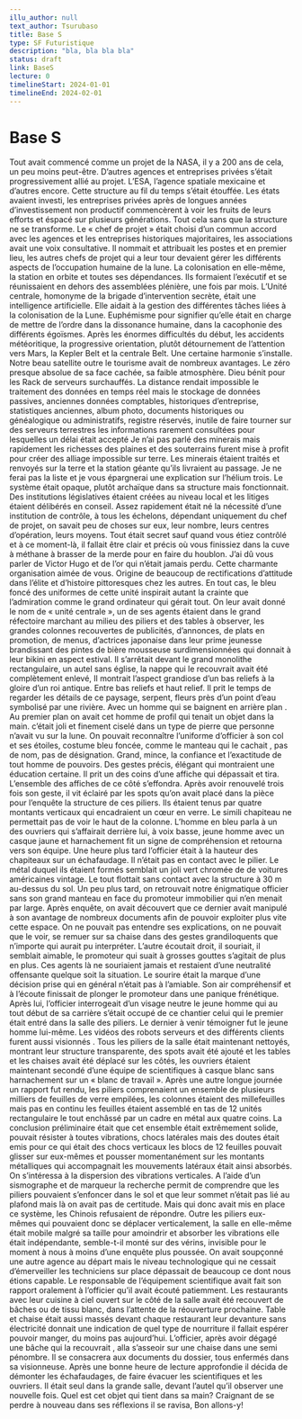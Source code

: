 ```yaml
---
illu_author: null
text_author: Tsurubaso
title: Base S
type: SF Futuristique
description: "bla, bla bla bla"
status: draft
link: BaseS
lecture: 0
timelineStart: 2024-01-01
timelineEnd: 2024-02-01
---
```






# Base S



Tout avait commencé comme un projet de la NASA, il y a 200 ans de cela, un peu moins peut-être. D’autres agences et entreprises privées s’était progressivement allié au projet. L’ESA, l’agence spatiale mexicaine et d’autres encore. Cette structure au fil du temps s’était étouffée. Les états avaient investi, les entreprises privées après de longues années d’investissement non productif commencèrent à voir les fruits de leurs efforts et éspacé sur plusieurs générations. Tout cela sans que la structure ne se transforme.
Le « chef de projet » était choisi d’un commun accord avec les agences et les entreprises historiques majoritaires, les associations avait une voix consultative. Il nommait et attribuait les postes et en premier lieu, les autres chefs de projet qui a leur tour devaient gérer les différents aspects de l’occupation humaine de la lune. La colonisation en elle-même, la station en orbite et toutes ses dépendances. Ils formaient l’exécutif et se réunissaient en dehors des assemblées plénière, une fois par mois. 
L’Unité centrale, homonyme de la brigade d’intervention secrète, était une intelligence artificielle. Elle aidait à la gestion des différentes tâches liées à la colonisation de la Lune. Euphémisme pour signifier qu’elle était en charge de mettre de l’ordre dans la dissonance humaine, dans la cacophonie des différents égoïsmes. Après les énormes difficultés du début, les accidents météoritique, la progressive orientation, plutôt détournement de l’attention vers Mars, la Kepler Belt et la centrale Belt. Une certaine harmonie s’installe. Notre beau satellite outre le tourisme avait de nombreux avantages. Le zéro presque absolue de sa face cachée, sa faible atmosphère. Dieu bénit pour les Rack de serveurs surchauffés. La distance rendait impossible le traitement des données en temps réel mais le stockage de données passives, anciennes données comptables, historiques d’entreprise, statistiques anciennes, album photo, documents historiques ou généalogique ou administratifs, registre réservés, inutile de faire tourner sur des serveurs terrestres les informations rarement consultées pour lesquelles un délai était accepté
Je n’ai pas parlé des minerais mais rapidement les richesses des plaines et des souterrains furent mise à profit pour créer des alliage impossible sur terre. Les minerais étaient traités et renvoyés sur la terre et la station géante qu’ils livraient au passage. Je ne ferai pas la liste et je vous épargnerai une explication sur l’hélium trois. Le système était opaque, plutôt archaïque dans sa structure mais fonctionnait. Des institutions législatives étaient créées au niveau local et les litiges étaient délibérés en conseil. Assez rapidement était né la nécessité d’une institution de contrôle, à tous les échelons, dépendant uniquement du chef de projet, on savait peu de choses sur eux, leur nombre, leurs centres d’opération, leurs moyens. Tout était secret sauf quand vous étiez contrôlé et à ce moment-là, il fallait être clair et précis où vous finissiez dans la cuve à méthane à brasser de la merde pour en faire du houblon. J’ai dû vous parler de Victor Hugo et de l’or qui n’était jamais perdu. Cette charmante organisation aimée de vous.
Origine de beaucoup de rectifications d’attitude dans l’élite et d’histoire pittoresques chez les autres. En tout cas, le bleu foncé des uniformes de cette unité inspirait autant la crainte que l’admiration comme le grand ordinateur qui gérait tout. On leur avait donné le nom de « unité centrale », un de ses agents étaient dans le grand réfectoire marchant au milieu des piliers et des tables à observer, les grandes colonnes recouvertes de publicités, d’annonces, de plats en promotion, de menus, d’actrices japonaise dans leur prime jeunesse brandissant des pintes de bière mousseuse surdimensionnées qui donnait à leur bikini en aspect estival. Il s’arrêtait devant le grand monolithe rectangulaire, un autel sans église, la nappe qui le recouvrait avait été complètement enlevé, Il montrait l’aspect grandiose d’un bas reliefs à la gloire d’un roi antique. Entre bas reliefs et haut relief. Il prit le temps de regarder les détails de ce paysage, serpent, fleurs près d’un point d’eau symbolisé par une rivière. Avec un homme qui se baignent en arrière plan . Au premier plan on avait cet homme de profil qui tenait un objet dans la main. c’était joli et finement ciselé dans un type de pierre que personne n’avait vu sur la lune.
On pouvait reconnaître l’uniforme d’officier à son col et ses étoiles, costume bleu foncée, comme le manteau qui le cachait , pas de nom, pas de désignation. Grand, mince, la confiance et l’exactitude de tout homme de pouvoirs. Des gestes précis, élégant qui montraient une éducation certaine. Il prit un des coins d’une affiche qui dépassait et tira. L’ensemble des affiches de ce côté s’effondra. Après avoir renouvelé trois fois son geste, il vit éclairé par les spots qu’on avait placé dans la pièce pour l’enquête la structure de ces piliers. Ils étaient tenus par quatre montants verticaux qui encadraient un cœur en verre. Le simili chapiteau ne permettait pas de voir le haut de la colonne. L’homme en bleu parla à un des ouvriers qui s’affairait derrière lui, à voix basse, jeune homme avec un casque jaune et harnachement fit un signe de compréhension et retourna vers son équipe. Une heure plus tard l’officier était à la hauteur des chapiteaux sur un échafaudage. Il n’était pas en contact avec le pilier. Le métal duquel ils étaient formés semblait un joli vert chromée de de voitures américaines vintage. 
Le tout flottait sans contact avec la structure à 30 m au-dessus du sol. Un peu plus tard, on retrouvait notre énigmatique officier sans son grand manteau en face du promoteur immobilier qui n’en menait par large. Après enquête, on avait découvert que ce dernier avait manipulé à son avantage de nombreux documents afin de pouvoir exploiter plus vite cette espace. On ne pouvait pas entendre ses explications, on ne pouvait que le voir, se remuer sur sa chaise dans des gestes grandiloquents que n’importe qui aurait pu interpréter. L’autre écoutait droit, il souriait, il semblait aimable, le promoteur qui suait à grosses gouttes s’agitait de plus en plus. Ces agents là ne souriaient jamais et restaient d’une neutralité offensante quelque soit la situation. Le sourire était la marque d’une décision prise qui en général n’était pas à l’amiable. Son air compréhensif et à l’écoute finissait de plonger le promoteur dans une panique frénétique.
Après lui, l’officier interrogeait d’un visage neutre le jeune homme qui au tout début de sa carrière s’était occupé de ce chantier celui qui le premier était entré dans la salle des piliers.
Le dernier à venir témoigner fut le jeune homme lui-même. Les vidéos des robots serveurs et des différents clients furent aussi visionnés . Tous les piliers de la salle était maintenant nettoyés, montrant leur structure transparente, des spots avait été ajouté et les tables et les chaises avait été déplacé sur les côtés, les ouvriers étaient maintenant secondé d’une équipe de scientifiques à casque blanc sans harnachement sur un « blanc de travail ». Après une autre longue journée un rapport fut rendu, les piliers comprenaient un ensemble de plusieurs milliers de feuilles de verre empilées, les colonnes étaient des millefeuilles mais pas en continu les feuilles étaient assemblé en tas de 12 unités rectangulaire le tout enchâssé par un cadre en métal aux quatre coins. La conclusion préliminaire était que cet ensemble était extrêmement solide, pouvait résister à toutes vibrations, chocs latérales mais des doutes était emis pour ce qui était des chocs verticaux les blocs de 12 feuilles pouvait glisser sur eux-mêmes et pousser momentanément sur les montants métalliques qui accompagnait les mouvements latéraux était ainsi absorbés. On s’intéressa à la dispersion des vibrations verticales.
A l’aide d’un sismographe et de marqueur la recherche permit de comprendre que les piliers pouvaient s’enfoncer dans le sol et que leur sommet n’était pas lié au plafond mais là on avait pas de certitude. Mais qui donc avait mis en place ce système, les Chinois refusaient de répondre. Outre les piliers eux-mêmes qui pouvaient donc se déplacer verticalement, la salle en elle-même était mobile malgré sa taille pour amoindrir et absorber les vibrations elle était indépendante, semble-t-il monté sur des vérins, invisible pour le moment à nous à moins d’une enquête plus poussée. On avait soupçonné une autre agence au départ mais le niveau technologique qui ne cessait d’émerveiller les techniciens sur place dépassait de beaucoup ce dont nous étions capable. Le responsable de l’équipement scientifique avait fait son rapport oralement à l’officier qu’il avait écouté patiemment. Les restaurants avec leur cuisine à ciel ouvert sur le côté de la salle avait été recouvert de bâches ou de tissu blanc, dans l’attente de la réouverture prochaine. Table et chaise était aussi massés devant chaque restaurant leur devanture sans électricité donnait une indication de quel type de nourriture il fallait espérer pouvoir manger, du moins pas aujourd’hui.
L’officier, après avoir dégagé une bâche qui la recouvrait , alla s’asseoir sur une chaise dans une semi pénombre. Il se consacrera aux documents du dossier, tous enfermés dans sa visionneuse. 
Après une bonne heure de lecture approfondie il décida de démonter les échafaudages, de faire évacuer les scientifiques et les ouvriers. Il était seul dans la grande salle, devant l’autel qu’il observer une nouvelle fois. Quel est cet objet qui tient dans sa main?
Craignant de se perdre à nouveau dans ses réflexions il se ravisa,
Bon allons-y!

